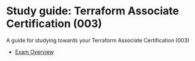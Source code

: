 # Study guide: Terraform Associate Certification (003)

A guide for studying towards your Terraform Associate Certification (003)

- [Exam Overview](https://www.hashicorp.com/certification/terraform-associate)

